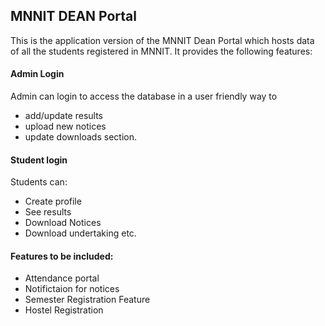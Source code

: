 ## MNNIT DEAN Portal

This is the application version of the MNNIT Dean Portal which hosts data of all the students registered in MNNIT. It provides the following features:

#### Admin Login

Admin can login to access the database in a user friendly way to 
* add/update results
* upload new notices
* update downloads section.

#### Student login

Students can:
* Create profile
* See results
* Download Notices
* Download undertaking etc.

#### Features to be included:
* Attendance portal
* Notifictaion for notices
* Semester Registration Feature
* Hostel Registration
